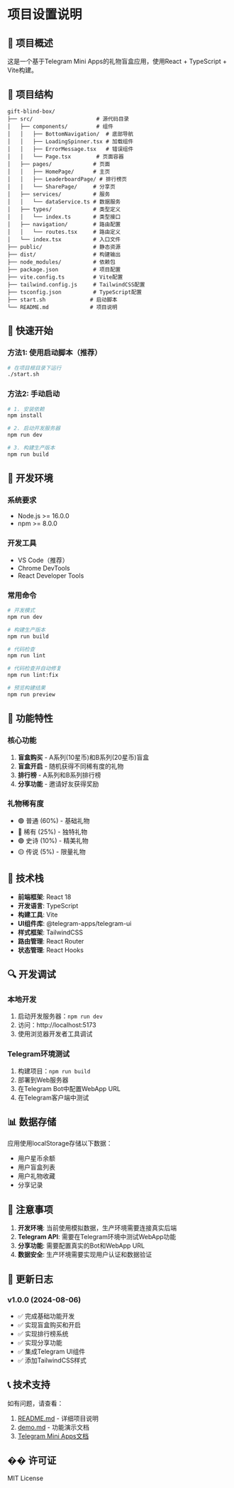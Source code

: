# 项目设置说明

## 🎯 项目概述

这是一个基于Telegram Mini Apps的礼物盲盒应用，使用React + TypeScript + Vite构建。

## 📁 项目结构

```
gift-blind-box/
├── src/                    # 源代码目录
│   ├── components/         # 组件
│   │   ├── BottomNavigation/  # 底部导航
│   │   ├── LoadingSpinner.tsx # 加载组件
│   │   ├── ErrorMessage.tsx   # 错误组件
│   │   └── Page.tsx        # 页面容器
│   ├── pages/             # 页面
│   │   ├── HomePage/      # 主页
│   │   ├── LeaderboardPage/ # 排行榜页
│   │   └── SharePage/     # 分享页
│   ├── services/          # 服务
│   │   └── dataService.ts # 数据服务
│   ├── types/             # 类型定义
│   │   └── index.ts       # 类型接口
│   ├── navigation/        # 路由配置
│   │   └── routes.tsx     # 路由定义
│   └── index.tsx          # 入口文件
├── public/                # 静态资源
├── dist/                  # 构建输出
├── node_modules/          # 依赖包
├── package.json           # 项目配置
├── vite.config.ts         # Vite配置
├── tailwind.config.js     # TailwindCSS配置
├── tsconfig.json          # TypeScript配置
├── start.sh              # 启动脚本
└── README.md             # 项目说明
```

## 🚀 快速开始

### 方法1: 使用启动脚本（推荐）

```bash
# 在项目根目录下运行
./start.sh
```

### 方法2: 手动启动

```bash
# 1. 安装依赖
npm install

# 2. 启动开发服务器
npm run dev

# 3. 构建生产版本
npm run build
```

## 🔧 开发环境

### 系统要求
- Node.js >= 16.0.0
- npm >= 8.0.0

### 开发工具
- VS Code（推荐）
- Chrome DevTools
- React Developer Tools

### 常用命令

```bash
# 开发模式
npm run dev

# 构建生产版本
npm run build

# 代码检查
npm run lint

# 代码检查并自动修复
npm run lint:fix

# 预览构建结果
npm run preview
```

## 📱 功能特性

### 核心功能
1. **盲盒购买** - A系列(10星币)和B系列(20星币)盲盒
2. **盲盒开启** - 随机获得不同稀有度的礼物
3. **排行榜** - A系列和B系列排行榜
4. **分享功能** - 邀请好友获得奖励

### 礼物稀有度
- 🟢 普通 (60%) - 基础礼物
- 🔵 稀有 (25%) - 独特礼物  
- 🟣 史诗 (10%) - 精美礼物
- 🟡 传说 (5%) - 限量礼物

## 🎨 技术栈

- **前端框架**: React 18
- **开发语言**: TypeScript
- **构建工具**: Vite
- **UI组件库**: @telegram-apps/telegram-ui
- **样式框架**: TailwindCSS
- **路由管理**: React Router
- **状态管理**: React Hooks

## 🔍 开发调试

### 本地开发
1. 启动开发服务器：`npm run dev`
2. 访问：http://localhost:5173
3. 使用浏览器开发者工具调试

### Telegram环境测试
1. 构建项目：`npm run build`
2. 部署到Web服务器
3. 在Telegram Bot中配置WebApp URL
4. 在Telegram客户端中测试

## 📊 数据存储

应用使用localStorage存储以下数据：
- 用户星币余额
- 用户盲盒列表
- 用户礼物收藏
- 分享记录

## 🚨 注意事项

1. **开发环境**: 当前使用模拟数据，生产环境需要连接真实后端
2. **Telegram API**: 需要在Telegram环境中测试WebApp功能
3. **分享功能**: 需要配置真实的Bot和WebApp URL
4. **数据安全**: 生产环境需要实现用户认证和数据验证

## 🔄 更新日志

### v1.0.0 (2024-08-06)
- ✅ 完成基础功能开发
- ✅ 实现盲盒购买和开启
- ✅ 实现排行榜系统
- ✅ 实现分享功能
- ✅ 集成Telegram UI组件
- ✅ 添加TailwindCSS样式

## 📞 技术支持

如有问题，请查看：
1. [README.md](./README.md) - 详细项目说明
2. [demo.md](./demo.md) - 功能演示文档
3. [Telegram Mini Apps文档](https://docs.telegram-mini-apps.com/)

## �� 许可证

MIT License 